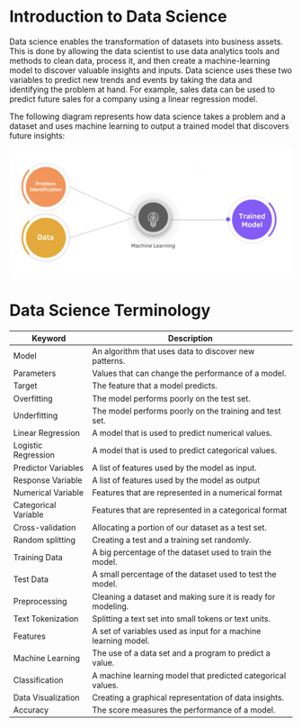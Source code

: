 # Introduction to Data Science

Data science enables the transformation of datasets into business assets. This is done by allowing the data scientist to use data analytics tools and methods to clean data, process it, and then create a machine-learning model to discover valuable insights and inputs. Data science uses these two variables to predict new trends and events by taking the data and identifying the problem at hand. For example, sales data can be used to predict future sales for a company using a linear regression model.

The following diagram represents how data science takes a problem and a dataset and uses machine learning to output a trained model that discovers future insights:

![png](https://github.com/JoinCODED/Data-Science-cheat-sheets/blob/main/images/ds_intro.png "data science")


# Data Science Terminology
|  Keyword   |  Description  |
| --- | --- |
| Model | An algorithm that uses data to discover new patterns. |
| Parameters | Values that can change the performance of a model. |
| Target | The feature that a model predicts. |
| Overfitting | The model performs poorly on the test set. |
| Underfitting | The model performs poorly on the training and test set. |
| Linear Regression | A model that is used to predict numerical values. |
| Logistic Regression | A model that is used to predict categorical values. |
| Predictor Variables | A list of features used by the model as input. |
| Response Variable | A list of features used by the model as output |
| Numerical Variable | Features that are represented in a numerical format |
| Categorical Variable | Features that are represented in a categorical format |
| Cross-validation | Allocating a portion of our dataset as a test set. |
| Random splitting | Creating a test and a training set randomly. |
| Training Data | A big percentage of the dataset used to train the model. |
| Test Data | A small percentage of the dataset used to test the model. |
| Preprocessing | Cleaning a dataset and making sure it is ready for modeling. |
| Text Tokenization | Splitting a text set into small tokens or text units. |
| Features | A set of variables used as input for a machine learning model. |
| Machine Learning | The use of a data set and a program to predict a value. |
| Classification | A machine learning model that predicted categorical values. |
| Data Visualization | Creating a graphical representation of data insights. |
| Accuracy | The score measures the performance of a model. |
